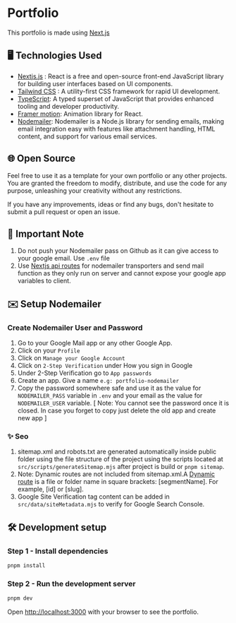# Portfolio

This portfolio is made using [Next.js](https://nextjs.org/)

## 🖥️ Technologies Used

- [Nextjs.js](https://nextjs.org/) : React is a free and open-source front-end JavaScript library for building user interfaces based on UI components.
- [Tailwind CSS](https://tailwindcss.com) : A utility-first CSS framework for rapid UI development.
- [TypeScript](https://www.typescriptlang.org): A typed superset of JavaScript that provides enhanced tooling and developer productivity.
- [Framer motion](https://www.framer.com/motion/): Animation library for React.
- [Nodemailer](https://nodemailer.com/): Nodemailer is a Node.js library for sending emails, making email integration easy with features like attachment handling, HTML content, and support for various email services.

## 🌐 Open Source

Feel free to use it as a template for your own portfolio or any other projects. You are granted the freedom to modify, distribute, and use the code for any purpose, unleashing your creativity without any restrictions.

If you have any improvements, ideas or find any bugs, don't hesitate to submit a pull request or open an issue.

## 🛑 Important Note

1. Do not push your Nodemailer pass on Github as it can give access to your google email. Use `.env` file
2. Use [Nextjs api routes](https://nextjs.org/docs/pages/building-your-application/routing/api-routes) for nodemailer transporters and send mail function as they only run on server and cannot expose your google app variables to client.

## ✉️ Setup Nodemailer

### Create Nodemailer User and Password

1. Go to your Google Mail app or any other Google App.
2. Click on your `Profile`
3. Click on `Manage your Google Account`
4. Click on `2-Step Verification` under How you sign in Google
5. Under 2-Step Verification go to `App passwords`
6. Create an app. Give a name `e.g: portfolio-nodemailer`
7. Copy the password somewhere safe and use it as the value for `NODEMAILER_PASS` variable in `.env` and your email as the value for `NODEMAILER_USER` variable. [ Note: You cannot see the password once it is closed. In case you forget to copy just delete the old app and create new app ]

### ✨ Seo

1. sitemap.xml and robots.txt are generated automatically inside public folder using the file structure of the project using the scripts located at `src/scripts/generateSitemap.mjs` after project is build or `pnpm sitemap`.
2. Note: Dynamic routes are not included from sitemap.xml.A [Dynamic route](https://nextjs.org/docs/pages/building-your-application/routing/dynamic-routes) is a file or folder name in square brackets: [segmentName]. For example, [id] or [slug].
3. Google Site Verification tag content can be added in `src/data/siteMetadata.mjs` to verify for Google Search Console.

## 🛠️ Development setup

### Step 1 - Install dependencies

```bash
pnpm install
```

### Step 2 - Run the development server

```bash
pnpm dev
```

Open [http://localhost:3000](http://localhost:3000) with your browser to see the portfolio.
